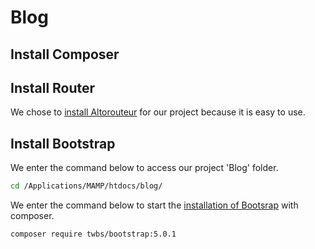 # Blog
## Install Composer
## Install Router
We chose to [install Altorouteur](https://github.com/dannyvankooten/AltoRouter) for our project because it is easy to use.
## Install Bootstrap
We enter the command below to access our project 'Blog' folder.
```bash
cd /Applications/MAMP/htdocs/blog/
```
We enter the command below to start the [installation of Bootsrap](https://getbootstrap.com/docs/5.0/getting-started/download/) with composer.
```bash
composer require twbs/bootstrap:5.0.1
```
